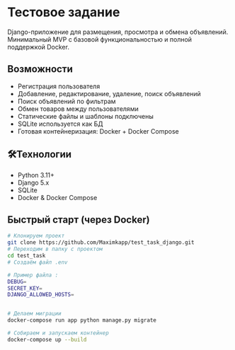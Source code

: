 # Тестовое задание

Django-приложение для размещения, просмотра и обмена объявлений. Минимальный MVP с базовой функциональностью и полной поддержкой Docker.

##  Возможности
- Регистрация пользователя
- Добавление, редактирование, удаление, поиск объявлений
- Поиск объявлений по фильтрам
- Обмен товаров между пользователями
- Статические файлы и шаблоны подключены
- SQLite используется как БД
- Готовая контейнеризация: Docker + Docker Compose

## 🛠Технологии

- Python 3.11+
- Django 5.x
- SQLite
- Docker & Docker Compose

## Быстрый старт (через Docker)

```bash
# Клонируем проект
git clone https://github.com/Maximkapp/test_task_django.git
# Переходим в папку с проектом
cd test_task
# Создаём файл .env

# Пример файла :
DEBUG=
SECRET_KEY=
DJANGO_ALLOWED_HOSTS=


# Делаем миграции
docker-compose run app python manage.py migrate

# Собираем и запускаем контейнер
docker-compose up --build
